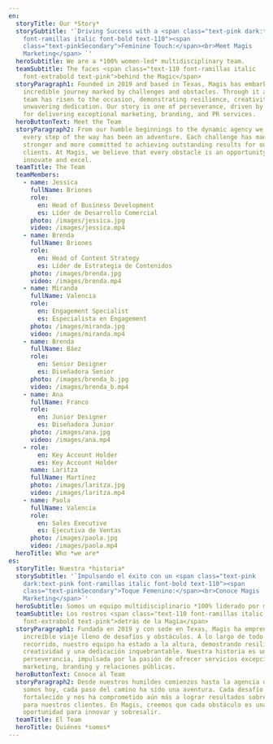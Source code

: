 ```yaml
---
en:
  storyTitle: Our *Story*
  storySubtitle: '`Driving Success with a <span class="text-pink dark:text-pink
    font-ramillas italic font-bold text-110"><span
    class="text-pinkSecondary">Feminine Touch:</span><br>Meet Magis
    Marketing</span> `'
  heroSubtitle: We are a *100% women-led* multidisciplinary team.
  teamSubtitle: The faces <span class="text-110 font-ramillas italic
    font-extrabold text-pink">behind the Magic</span>
  storyParagraph1: Founded in 2019 and based in Texas, Magis has embarked on an
    incredible journey marked by challenges and obstacles. Through it all, our
    team has risen to the occasion, demonstrating resilience, creativity, and
    unwavering dedication. Our story is one of perseverance, driven by a passion
    for delivering exceptional marketing, branding, and PR services.
  heroButtonText: Meet the Team
  storyParagraph2: From our humble beginnings to the dynamic agency we are today,
    every step of the way has been an adventure. Each challenge has made us
    stronger and more committed to achieving outstanding results for our
    clients. At Magis, we believe that every obstacle is an opportunity to
    innovate and excel.
  teamTitle: The Team
  teamMembers:
    - name: Jessica
      fullName: Briones
      role:
        en: Head of Business Development
        es: Líder de Desarrollo Comercial
      photo: /images/jessica.jpg
      video: /images/jessica.mp4
    - name: Brenda
      fullName: Briones
      role:
        en: Head of Content Strategy
        es: Líder de Estrategia de Contenidos
      photo: /images/brenda.jpg
      video: /images/brenda.mp4
    - name: Miranda
      fullName: Valencia
      role:
        en: Engagement Specialist
        es: Especialista en Engagement
      photo: /images/miranda.jpg
      video: /images/miranda.mp4
    - name: Brenda
      fullName: Báez
      role:
        en: Senior Designer
        es: Diseñadora Senior
      photo: /images/brenda_b.jpg
      video: /images/brenda_b.mp4
    - name: Ana
      fullName: Franco
      role:
        en: Junior Designer
        es: Diseñadora Junior
      photo: /images/ana.jpg
      video: /images/ana.mp4
    - role:
        en: Key Account Holder
        es: Key Account Holder
      name: Laritza
      fullName: Martínez
      photo: /images/laritza.jpg
      video: /images/laritza.mp4
    - name: Paola
      fullName: Valencia
      role:
        en: Sales Executive
        es: Ejecutiva de Ventas
      photo: /images/paola.jpg
      video: /images/paola.mp4
  heroTitle: Who *we are*
es:
  storyTitle: Nuestra *historia*
  storySubtitle: '`Impulsando el éxito con un <span class="text-pink
    dark:text-pink font-ramillas italic font-bold text-110"><span
    class="text-pinkSecondary">Toque Femenino:</span><br>Conoce Magis
    Marketing</span>`'
  heroSubtitle: Somos un equipo multidisciplinario *100% liderado por mujeres.*
  teamSubtitle: Los rostros <span class="text-110 font-ramillas italic
    font-extrabold text-pink">detrás de la Magía</span>
  storyParagraph1: Fundada en 2019 y con sede en Texas, Magis ha emprendido un
    increíble viaje lleno de desafíos y obstáculos. A lo largo de todo este
    recorrido, nuestro equipo ha estado a la altura, demostrando resiliencia,
    creatividad y una dedicación inquebrantable. Nuestra historia es una de
    perseverancia, impulsada por la pasión de ofrecer servicios excepcionales de
    marketing, branding y relaciones públicas.
  heroButtonText: Conoce al Team
  storyParagraph2: Desde nuestros humildes comienzos hasta la agencia dinámica que
    somos hoy, cada paso del camino ha sido una aventura. Cada desafío nos ha
    fortalecido y nos ha comprometido aún más a lograr resultados sobresalientes
    para nuestros clientes. En Magis, creemos que cada obstáculo es una
    oportunidad para innovar y sobresalir.
  teamTitle: El Team
  heroTitle: Quiénes *somos*
---
```

